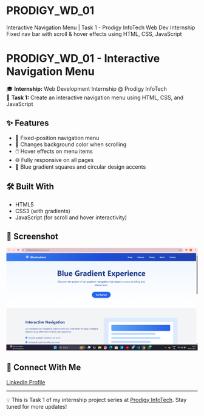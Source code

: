 # PRODIGY_WD_01
Interactive Navigation Menu | Task 1 - Prodigy InfoTech Web Dev Internship Fixed nav bar with scroll &amp; hover effects using HTML, CSS, JavaScript
# PRODIGY_WD_01 - Interactive Navigation Menu

🎓 **Internship:** Web Development Internship @ Prodigy InfoTech  
🧠 **Task 1:** Create an interactive navigation menu using HTML, CSS, and JavaScript

## ✨ Features
- 🔵 Fixed-position navigation menu
- 🎨 Changes background color when scrolling
- 🖱️ Hover effects on menu items
- 🌐 Fully responsive on all pages
- 🔷 Blue gradient squares and circular design accents

## 🛠️ Built With
- HTML5
- CSS3 (with gradients)
- JavaScript (for scroll and hover interactivity)

## 📸 Screenshot
![screenshot](Screenshot_png.png)

## 🔗 Connect With Me
[LinkedIn Profile](https://www.linkedin.com/in/chandan-mili-03614b292/)

---

💡 This is Task 1 of my internship project series at [Prodigy InfoTech](https://prodigyinfotech.dev). Stay tuned for more updates!

